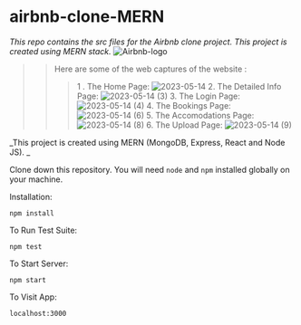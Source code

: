 # airbnb-clone-MERN
_This repo contains the src files for the Airbnb clone project. This project is created using MERN stack._
![Airbnb-logo](https://github.com/SHERLOCKx90/airbnb-clone-MERN/assets/97678993/e7376122-cf71-4cf6-a638-1e2b52dce0c5)
>>Here are some of the web captures of the website :
>>>1 . The Home Page:
![2023-05-14](https://github.com/SHERLOCKx90/airbnb-clone-MERN/assets/97678993/f12744aa-d339-4027-8165-8068daad6709)
>>>2. The Detailed Info Page:
![2023-05-14 (3)](https://github.com/SHERLOCKx90/airbnb-clone-MERN/assets/97678993/46f45983-2851-4f5d-b680-bbdaaad78f5d)
>>>3. The Login Page:
![2023-05-14 (4)](https://github.com/SHERLOCKx90/airbnb-clone-MERN/assets/97678993/0818ac5c-4987-4340-9084-1e84ec5a3e36)
>>>4. The Bookings Page:
![2023-05-14 (6)](https://github.com/SHERLOCKx90/airbnb-clone-MERN/assets/97678993/4a80ccc7-0dda-4eef-9533-9275422df049)
>>>5. The Accomodations Page:
![2023-05-14 (8)](https://github.com/SHERLOCKx90/airbnb-clone-MERN/assets/97678993/5a3399e4-b72b-48a5-8a3b-52412f671df6)
>>>6. The Upload Page:
![2023-05-14 (9)](https://github.com/SHERLOCKx90/airbnb-clone-MERN/assets/97678993/796f3889-20c5-4bad-9a86-48446bfe5859)

_This project is created using MERN (MongoDB, Express, React and Node JS). _

Clone down this repository. You will need `node` and `npm` installed globally on your machine.  

Installation:

`npm install`  

To Run Test Suite:  

`npm test`  

To Start Server:

`npm start`  

To Visit App:

`localhost:3000`  

